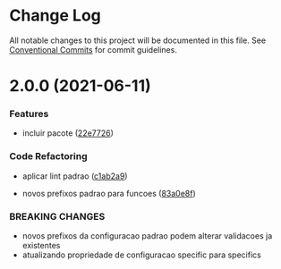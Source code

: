 # Change Log

All notable changes to this project will be documented in this file.
See [Conventional Commits](https://conventionalcommits.org) for commit guidelines.

# 2.0.0 (2021-06-11)

### Features

* incluir pacote ([22e7726](https://github.com/hjcostabr76/ts-utils/commit/22e77263ab906040ecbeb5730c973b211468ed77))

### Code Refactoring

* aplicar lint padrao ([c1ab2a9](https://github.com/hjcostabr76/ts-utils/commit/c1ab2a9510c520d6cdc2094d46e3266b488070c4))


* novos prefixos padrao para funcoes ([83a0e8f](https://github.com/hjcostabr76/ts-utils/commit/83a0e8fd86d0bada0f43877e260c98b6343bc56d))


### BREAKING CHANGES

* novos prefixos da configuracao padrao podem alterar validacoes ja existentes
* atualizando propriedade de configuracao specific para specifics
